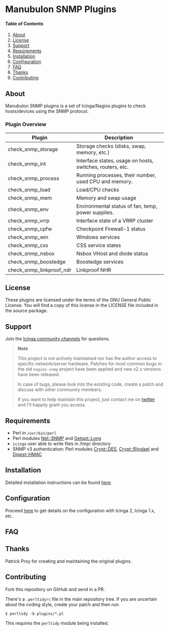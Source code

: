 # Manubulon SNMP Plugins

#### Table of Contents

1. [About](#about)
2. [License](#license)
3. [Support](#support)
4. [Requirements](#requirements)
5. [Installation](#installation)
6. [Configuration](#configuration)
7. [FAQ](#faq)
8. [Thanks](#thanks)
9. [Contributing](#contributing)

## About

Manubulon SNMP plugins is a set of Icinga/Nagios plugins
to check hosts/devices using the SNMP protocol.

### Plugin Overview

Plugin                        | Description
------------------------------|----------------------------------------
check\_snmp\_storage          | Storage checks (disks, swap, memory, etc.)
check\_snmp\_int              | Interface states, usage on hosts, switches, routers, etc.
check\_snmp\_process          | Running processes, their number, used CPU and memory.
check\_snmp\_load             | Load/CPU checks
check\_snmp\_mem              | Memory and swap usage
check\_snmp\_env              | Environmental status of fan, temp, power supplies.
check\_snmp\_vrrp             | Interface state of a VRRP cluster
check\_snmp\_cpfw             | Checkpoint Firewall-1 status
check\_snmp\_win              | Windows services
check\_snmp\_css              | CSS service states
check\_snmp\_nsbox            | Nsbox VHost and diode status
check\_snmp\_boostedge        | Boostedge services
check\_snmp\_linkproof\_ndr   | Linkproof NHR

## License

These plugins are licensed under the terms of the GNU General Public License.
You will find a copy of this license in the LICENSE file included in the source package.

## Support

Join the [Icinga community channels](https://www.icinga.com/about/get-involved/) for questions.

> **Note**
>
> This project is not actively maintained nor has the author access to specific network/server hardware.
> Patches for most common bugs in the old `nagios-snmp` project have been applied and new v2.x versions have
> been released.
>
> In case of bugs, please look into the existing code, create a patch and discuss with other community members.
>
> If you want to help maintain this project, just contact me on [twitter](https://twitter.com/dnsmichi) and I'll
> happily grant you access.

## Requirements

* Perl in `/usr/bin/perl`
* Perl modules
  [Net::SNMP](http://search.cpan.org/~dtown/Net-SNMP-v6.0.1/lib/Net/SNMP.pm) and
  [Getopt::Long](http://search.cpan.org/~jv/Getopt-Long-2.49.1/lib/Getopt/Long.pm)
* `icinga` user able to write files in /tmp/ directory
* SNMP v3 authentication: Perl modules
  [Crypt::DES](http://search.cpan.org/~dparis/Crypt-DES-2.07/DES.pm),
  [Crypt::Rijndael](http://search.cpan.org/~leont/Crypt-Rijndael-1.13/Rijndael.pm) and
  [Digest::HMAC](http://search.cpan.org/~gaas/Digest-HMAC-1.03/lib/Digest/HMAC.pm)

## Installation

Detailed installation instructions can be found [here](doc/02-Installation.md).

## Configuration

Proceed [here](doc/03-Configuration.md) to get details on the configuration with Icinga 2, Icinga 1.x, etc.

## FAQ


## Thanks

Patrick Proy for creating and maintaining the original plugins.

## Contributing

Fork this repository on GitHub and send in a PR.

There's a `.perltidyrc` file in the main repository tree. If you are uncertain about the coding style,
create your patch and then run:

```
$ perltidy -b plugins/*.pl
```

This requires the `perltidy` module being installed.
